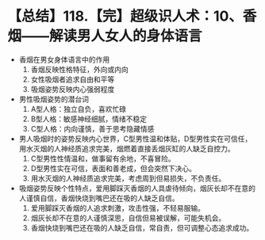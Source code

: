 # 【总结】118.【完】超级识人术：10、香烟——解读男人女人的身体语言

-   香烟在男女身体语言中的作用
    1.  香烟反映性格特征，外向或内向
    2.  女性吸烟者追求自由和平等
    3.  吸烟姿势反映内心强弱程度
-   男性吸烟姿势的潜台词
    1.  A型人格：独立自负，喜欢忙碌
    2.  B型人格：敏感神经细腻，情绪不稳定
    3.  C型人格：内向谨慎，善于思考隐藏情感
-   男人吸烟时的姿势反映内心世界，C型男性温和体贴，D型男性实在可信任，用水灭烟的人神经质追求完美，烟燃着直接丢烟灰缸的人缺乏自控力。
    1.  C型男性性情温和，做事留有余地，不喜冒险。
    2.  D型男性实在可信，表面和善老成，但会突然下决心。
    3.  用水灭烟的人神经质追求完美，考虑周到但易损失，不负责任。
-   吸烟姿势反映个性特点，爱用脚踩灭香烟的人具虐待倾向，烟灰长却不在意的人谨慎自信，香烟快烧到嘴巴还在吸的人缺乏自信。
    1.  爱用脚踩灭香烟的人追求刺激，攻击性强，不轻易服输。
    2.  烟灰长却不在意的人谨慎深思，自信但易被误解，可能失机会。
    3.  香烟快烧到嘴巴还在吸的人缺乏自信，常自责，但可调整心态追求成功。